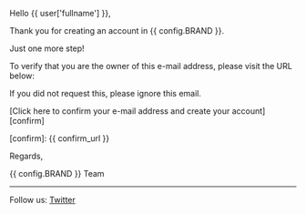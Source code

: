 Hello {{ user['fullname'] }},

Thank you for creating an account in {{ config.BRAND }}.

Just one more step!

To verify that you are the owner of this e-mail address, please visit the URL below:

If you did not request this, please ignore this email.

[Click here to confirm your e-mail address and create your account][confirm]

[confirm]: {{ confirm_url }}

Regards,

{{ config.BRAND }} Team

***
Follow us: [Twitter](http://twitter.com/micropasts)

